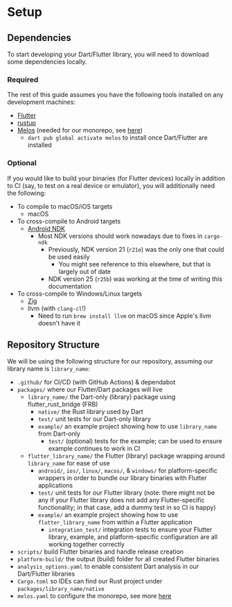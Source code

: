 # Setup

## Dependencies

To start developing your Dart/Flutter library, you will need to download some dependencies locally.

### Required

The rest of this guide assumes you have the following tools installed on any development machines:

- [Flutter](https://docs.flutter.dev/get-started/install)
- [rustup](https://rustup.rs)
- [Melos](https://melos.invertase.dev) (needed for our monorepo, see [here](melos.md))
  - `dart pub global activate melos` to install once Dart/Flutter are installed

### Optional

If you would like to build your binaries (for Flutter devices) locally in addition to CI
(say, to test on a real device or emulator), you will additionally need the following:

- To compile to macOS/iOS targets
  - macOS
- To cross-compile to Android targets
  - [Android NDK](https://developer.android.com/ndk/downloads)
    - Most NDK versions should work nowadays due to fixes in `cargo-ndk`
      - Previously, NDK version 21 (`r21e`) was the only one that could be used easily
        - You might see reference to this elsewhere, but that is largely out of date
      - NDK version 25 (`r25b`) was working at the time of writing this documentation
- To cross-compile to Windows/Linux targets
  - [Zig](https://ziglang.org/learn/getting-started/#installing-zig)
  - llvm (with `clang-cl`!)
    - Need to run `brew install llvm` on macOS since Apple's llvm doesn't have it

## Repository Structure

We will be using the following structure for our repository, assuming our library name is `library_name`:

- `.github/` for CI/CD (with GitHub Actions) & dependabot
- `packages/` where our Flutter/Dart packages will live
  - `library_name/` the Dart-only (library) package using flutter_rust_bridge (FRB)
    - `native/` the Rust library used by Dart
    - `test/` unit tests for our Dart-only library
    - `example/` an example project showing how to use `library_name` from Dart-only
      - `test/` (optional) tests for the example; can be used to ensure example continues to work in CI
  - `flutter_library_name/` the Flutter (library) package wrapping around `library_name` for ease of use
    - `android/`, `ios/`, `linux/`, `macos/`, & `windows/` for platform-specific wrappers in order to bundle our library binaries with Flutter applications
    - `test/` unit tests for our Flutter library (note: there might not be any if your Flutter library does not add any Flutter-specific functionality; in that case, add a dummy test in so CI is happy)
    - `example/` an example project showing how to use `flutter_library_name` from within a Flutter application
      - `integration_test/` integration tests to ensure your Flutter library, example, and platform-specific configuration are all working together correctly
- `scripts/` build Flutter binaries and handle release creation
- `platform-build/` the output (build) folder for all created Flutter binaries
- `analysis_options.yaml` to enable consistent Dart analysis in our Dart/Flutter libraries
- `Cargo.toml` so IDEs can find our Rust project under `packages/library_name/native`
- `melos.yaml` to configure the monorepo, see more [here](library/melos.md)
